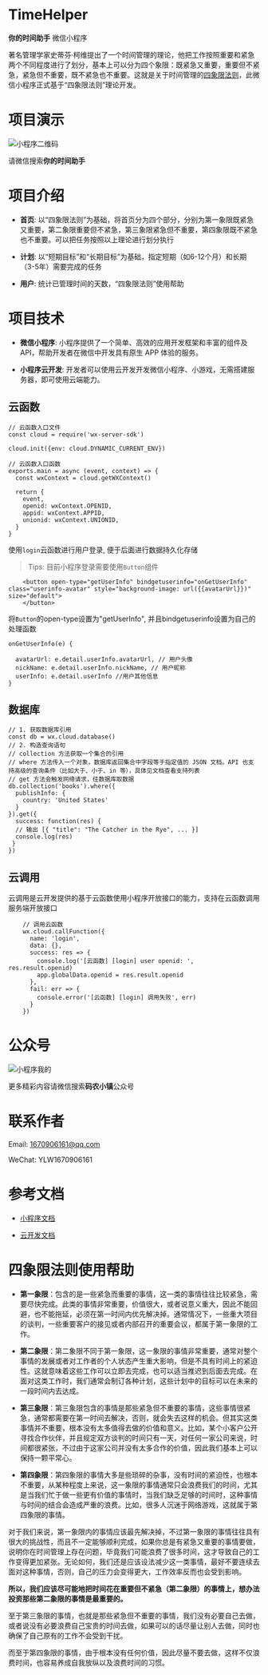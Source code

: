 # TimeHelper

**你的时间助手** 微信小程序

著名管理学家史蒂芬·柯维提出了一个时间管理的理论，他把工作按照重要和紧急两个不同程度进行了划分，基本上可以分为四个象限：既紧急又重要，重要但不紧急，紧急但不重要，既不紧急也不重要。这就是关于时间管理的[四象限法则](#四象限法则使用帮助)，此微信小程序正式基于“四象限法则”理论开发。

# 项目演示

![小程序二维码](./doc/img/time-helper.png)

请微信搜索**你的时间助手**

# 项目介绍

- **首页**: 以“四象限法则”为基础，将首页分为四个部分，分别为第一象限既紧急又重要，第二象限重要但不紧急，第三象限紧急但不重要，第四象限既不紧急也不重要。可以把任务按照以上理论进行划分执行

- **计划**: 以“短期目标”和“长期目标”为基础，指定短期（如6-12个月）和长期（3-5年）需要完成的任务

- **用户**: 统计已管理时间的天数，“四象限法则”使用帮助

# 项目技术

- **微信小程序**: 小程序提供了一个简单、高效的应用开发框架和丰富的组件及API，帮助开发者在微信中开发具有原生 APP 体验的服务。

- **小程序云开发**: 开发者可以使用云开发开发微信小程序、小游戏，无需搭建服务器，即可使用云端能力。

## 云函数

```
// 云函数入口文件
const cloud = require('wx-server-sdk')

cloud.init({env: cloud.DYNAMIC_CURRENT_ENV})

// 云函数入口函数
exports.main = async (event, context) => {
  const wxContext = cloud.getWXContext()

  return {
    event,
    openid: wxContext.OPENID,
    appid: wxContext.APPID,
    unionid: wxContext.UNIONID,
  }
}
```

使用`login`云函数进行用户登录, 便于后面进行数据持久化存储

> Tips: 目前小程序登录需要使用`Button`组件

```
	<button open-type="getUserInfo" bindgetuserinfo="onGetUserInfo" class="userinfo-avatar" style="background-image: url({{avatarUrl}})" size="default">
	</button>
```

将`Button`的open-type设置为"getUserInfo", 并且bindgetuserinfo设置为自己的处理函数

```
onGetUserInfo(e) { 
  
  avatarUrl: e.detail.userInfo.avatarUrl, // 用户头像
  nickName: e.detail.userInfo.nickName, // 用户昵称
  userInfo: e.detail.userInfo //用户其他信息
}
```

## 数据库

```
// 1. 获取数据库引用
const db = wx.cloud.database()
// 2. 构造查询语句
// collection 方法获取一个集合的引用
// where 方法传入一个对象，数据库返回集合中字段等于指定值的 JSON 文档。API 也支持高级的查询条件（比如大于、小于、in 等），具体见文档查看支持列表
// get 方法会触发网络请求，往数据库取数据
db.collection('books').where({
  publishInfo: {
    country: 'United States'
  }
}).get({
  success: function(res) {
  // 输出 [{ "title": "The Catcher in the Rye", ... }]
  console.log(res)
 }
})
```

## 云调用

云调用是云开发提供的基于云函数使用小程序开放接口的能力，支持在云函数调用服务端开放接口

```
    // 调用云函数
    wx.cloud.callFunction({
      name: 'login',
      data: {},
      success: res => {
        console.log('[云函数] [login] user openid: ', res.result.openid)
        app.globalData.openid = res.result.openid
      },
      fail: err => {
        console.error('[云函数] [login] 调用失败', err)
      }
    })
```

# 公众号

![小程序我的](./doc/img/mnxz.png)

更多精彩内容请微信搜索**码农小镇**公众号

# 联系作者

Email: 1670906161@qq.com

WeChat: YLW1670906161

# 参考文档

- [小程序文档](https://developers.weixin.qq.com/miniprogram/dev/framework/)

- [云开发文档](https://developers.weixin.qq.com/miniprogram/dev/wxcloud/basis/getting-started.html)

# 四象限法则使用帮助

- **第一象限**：包含的是一些紧急而重要的事情，这一类的事情往往比较紧急，需要尽快完成。此类的事情非常重要，价值很大，或者说意义重大，因此不能回避，也不能拖延，必须在第一时间内优先解决掉。通常情况下，一些重大项目的谈判，一些重要客户的接见或者内部召开的重要会议，都属于第一象限的工作。

- **第二象限**：第二象限不同于第一象限，这一象限的事情非常重要，通常对整个事情的发展或者对工作者的个人状态产生重大影响，但是不具有时间上的紧迫性。这就意味着这些工作可以立即去完成，也可以适当推迟到后面去完成。在面对这类工作时，我们通常会制订各种计划，这些计划中的目标可以在未来的一段时间内去达成。

- **第三象限**：第三象限包含的事情是那些紧急但不重要的事情，这些事情很紧急，通常都需要在第一时间去解决，否则，就会失去这样的机会。但其实这类事情并不重要，根本没有太多值得去做的价值和意义。比如，某个小客户公开寻找合作伙伴，并且规定双方谈判的时间只有一天，对任何一家公司来说，时间都很紧张，不过由于这家公司并没有太多合作的价值，因此我们基本上可以保持一颗平常心。

- **第四象限**：第四象限的事情大多是些琐碎的杂事，没有时间的紧迫性，也根本不重要，从某种程度上来说，这一象限的事情通常只会浪费我们的时间，尤其是当我们忙于做一些更有价值的事情时，当我们缺乏足够的时间时，这种事情与时间的结合会造成严重的浪费。比如，很多人沉迷于网络游戏，这就属于第四象限的事情。

对于我们来说，第一象限内的事情应该最先解决掉，不过第一象限的事情往往具有很大的挑战性，而且不一定能够顺利完成，如果你总是有紧急又重要的事情要做，说明你在时间管理上存在问题，毕竟我们可能浪费了很多时间，这才导致自己的工作变得更加紧张。无论如何，我们还是应该设法减少这一类事情，最好不要连续去面对这种事情，否则，自己的压力会变得更大，工作效率反而也会受到影响。

**所以，我们应该尽可能地把时间花在重要但不紧急（第二象限）的事情上，想办法投资那些第二象限的事情是最重要的。**

至于第三象限的事情，也就是那些紧急但不重要的事情，我们没有必要自己去做，或者说没有必要浪费自己宝贵的时间去做，如果可以的话尽量让别人去做，同时也确保了自己原有的工作不会受到干扰。

而至于第四象限的事情，由于根本没有任何价值，因此尽量不要去做，这样不仅浪费时间，也容易养成自我放纵以及浪费时间的习惯。


